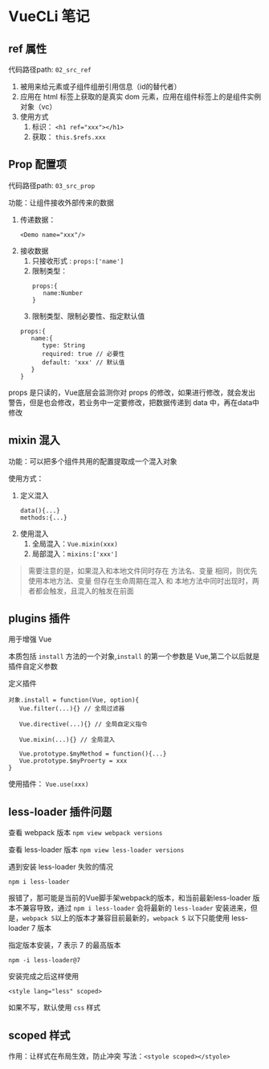 # VueCLi 笔记

## ref 属性

代码路径path: `02_src_ref`

1. 被用来给元素或子组件组册引用信息（id的替代者）
2. 应用在 html 标签上获取的是真实 dom 元素，应用在组件标签上的是组件实例对象（vc）
3. 使用方式
   1. 标识： `<h1 ref="xxx"></h1>`
   2. 获取： `this.$refs.xxx`


## Prop 配置项 

代码路径path: `03_src_prop`

功能：让组件接收外部传来的数据

1. 传递数据：
   ```
   <Demo name="xxx"/>
   ```
2. 接收数据
   1. 只接收形式 : `props:['name']`
   2. 限制类型：
      ```
      props:{
         name:Number
      }
      ```
   3. 限制类型、限制必要性、指定默认值
   ```
   props:{
      name:{
         type: String
         required: true // 必要性
         default: 'xxx' // 默认值
      }
   }
   ```
props 是只读的，Vue底层会监测你对 props 的修改，如果进行修改，就会发出警告，但是也会修改，若业务中一定要修改，把数据传递到 data 中，再在data中修改

## mixin 混入

功能：可以把多个组件共用的配置提取成一个混入对象

使用方式：
1. 定义混入
   ```
   data(){...}
   methods:{...}
   ```
2. 使用混入
   1. 全局混入：`Vue.mixin(xxx)`
   2. 局部混入：`mixins:['xxx']`

> 需要注意的是，如果混入和本地文件同时存在 方法名、变量 相同，则优先使用本地方法、变量
> 但存在生命周期在混入 和 本地方法中同时出现时，两者都会触发，且混入的触发在前面

## plugins 插件

用于增强 Vue

本质包括 `install` 方法的一个对象,`install` 的第一个参数是 Vue,第二个以后就是插件自定义参数

定义插件
```
对象.install = function(Vue, option){
   Vue.filter(...){} // 全局过滤器

   Vue.directive(...){} // 全局自定义指令

   Vue.mixin(...){} // 全局混入

   Vue.prototype.$myMethod = function(){...}
   Vue.prototype.$myProerty = xxx
}
```

使用插件： `Vue.use(xxx)`


## less-loader 插件问题

查看 webpack 版本 `npm view webpack versions`

查看 less-loader 版本 `npm view less-loader versions`

遇到安装 less-loader 失败的情况
```
npm i less-loader
```
报错了，那可能是当前的Vue脚手架webpack的版本，和当前最新less-loader 版本不兼容导致，通过 `npm i less-loader` 会将最新的 `less-loader` 安装进来，但是，`webpack 5`以上的版本才兼容目前最新的，`webpack 5` 以下只能使用 less-loader 7 版本


指定版本安装，7 表示 7 的最高版本
```
npm -i less-loader@7
```

安装完成之后这样使用
```
<style lang="less" scoped>
```
如果不写，默认使用 `css` 样式

## scoped 样式

作用：让样式在布局生效，防止冲突
写法：`<styole scoped></styole>`